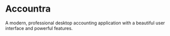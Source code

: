 # Accountra
A modern, professional desktop accounting application with a beautiful user interface and powerful features.
